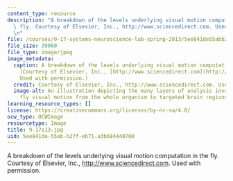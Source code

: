 ```yaml
---
content_type: resource
description: "A breakdown of the levels underlying visual motion computation in the\
  \ fly. Courtesy of Elsevier, Inc., http://www.sciencedirect.com. Used with permission.\r\
  \n"
file: /courses/9-17-systems-neuroscience-lab-spring-2013/5ee841de55abb27feb71a3b684440700_9-17s13.jpg
file_size: 39060
file_type: image/jpeg
image_metadata:
  caption: A breakdown of the levels underlying visual motion computation in the fly.
    (Courtesy of Elsevier, Inc., [http://www.sciencedirect.com](http://www.sciencedirect.com).
    Used with permission.)
  credit: Courtesy of Elsevier, Inc., http://www.sciencedirect.com. Used with permission.
  image-alt: An illustration depicting the many layers of analysis involved in computing
    fly visual motion from the whole organism to targeted brain regions.
learning_resource_types: []
license: https://creativecommons.org/licenses/by-nc-sa/4.0/
ocw_type: OCWImage
resourcetype: Image
title: 9-17s13.jpg
uid: 5ee841de-55ab-b27f-eb71-a3b684440700
---
```

A breakdown of the levels underlying visual motion computation in the fly. Courtesy of Elsevier, Inc., http://www.sciencedirect.com. Used with permission.
